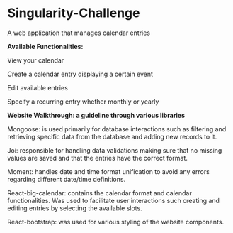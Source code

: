# Singularity-Challenge
A web application that manages calendar entries


**Available Functionalities:**


View your calendar


Create a calendar entry displaying a certain event


Edit available entries


Specify a recurring entry whether monthly or yearly



**Website Walkthrough: a guideline through various libraries**

Mongoose: is used primarily for database interactions such as
 	filtering and retrieving specific data from the database and adding new records to it. 
  
Joi: responsible for handling data validations making sure that no missing values are saved and that the entries have the correct format.

Moment: handles date and time format unification to avoid any errors regarding different date/time definitions.

React-big-calendar: contains the calendar format and calendar functionalities. Was used to facilitate user interactions such creating and editing entries by selecting the available slots.

React-bootstrap: was used for various styling of the website components.
